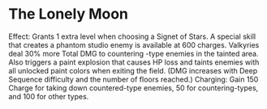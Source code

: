 # The Lonely Moon

Effect: Grants 1 extra level when choosing a Signet of Stars. A special skill that creates a phantom studio enemy is available at 600 charges. Valkyries deal 30% more Total DMG to countering -type enemies in the tainted area. Also triggers a paint explosion that causes HP loss and taints enemies with all unlocked paint colors when exiting the field. (DMG increases with Deep Sequence difficulty and the number of floors reached.)
Charging: Gain 150 Charge for taking down countered-type enemies, 50 for countering-types, and 100 for other types.
